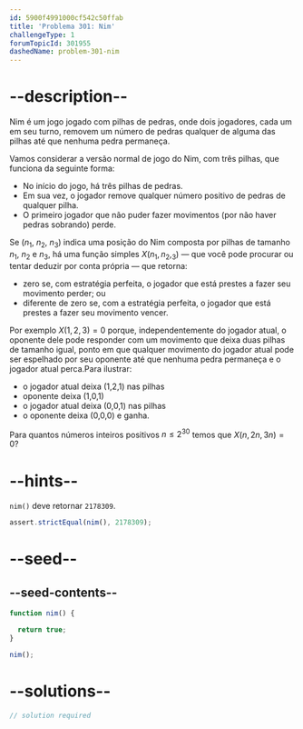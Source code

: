 ```yaml
---
id: 5900f4991000cf542c50ffab
title: 'Problema 301: Nim'
challengeType: 1
forumTopicId: 301955
dashedName: problem-301-nim
---
```


# --description--

Nim é um jogo jogado com pilhas de pedras, onde dois jogadores, cada um em seu turno, removem um número de pedras qualquer de alguma das pilhas até que nenhuma pedra permaneça.

Vamos considerar a versão normal de jogo do Nim, com três pilhas, que funciona da seguinte forma:

- No início do jogo, há três pilhas de pedras.
- Em sua vez, o jogador remove qualquer número positivo de pedras de qualquer pilha.
- O primeiro jogador que não puder fazer movimentos (por não haver pedras sobrando) perde.

Se ($n_1$, $n_2$, $n_3$) indica uma posição do Nim composta por pilhas de tamanho $n_1$, $n_2$ e $n_3$, há uma função simples $X(n_1,n_2, _3)$ — que você pode procurar ou tentar deduzir por conta própria — que retorna:

- zero se, com estratégia perfeita, o jogador que está prestes a fazer seu movimento perder; ou
- diferente de zero se, com a estratégia perfeita, o jogador que está prestes a fazer seu movimento vencer.

Por exemplo $X(1, 2, 3) = 0$ porque, independentemente do jogador atual, o oponente dele pode responder com um movimento que deixa duas pilhas de tamanho igual, ponto em que qualquer movimento do jogador atual pode ser espelhado por seu oponente até que nenhuma pedra permaneça e o jogador atual perca.Para ilustrar:

- o jogador atual deixa (1,2,1) nas pilhas
- oponente deixa (1,0,1)
- o jogador atual deixa (0,0,1) nas pilhas
- o oponente deixa (0,0,0) e ganha.

Para quantos números inteiros positivos $n ≤ 2^{30}$ temos que $X(n, 2n, 3n) = 0$?

# --hints--

`nim()` deve retornar `2178309`.

```js
assert.strictEqual(nim(), 2178309);
```

# --seed--

## --seed-contents--

```js
function nim() {

  return true;
}

nim();
```

# --solutions--

```js
// solution required
```
